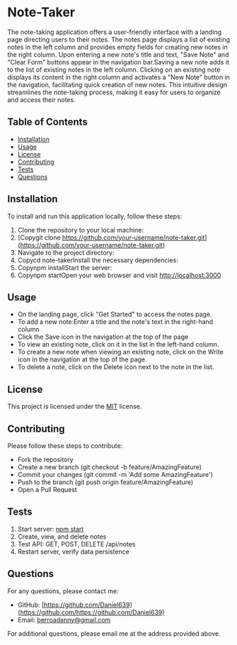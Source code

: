 # Note-Taker

The note-taking application offers a user-friendly interface with a landing page directing users to their notes. The notes page displays a list of existing notes in the left column and provides empty fields for creating new notes in the right column. Upon entering a new note's title and text, "Save Note" and "Clear Form" buttons appear in the navigation bar.Saving a new note adds it to the list of existing notes in the left column. Clicking on an existing note displays its content in the right column and activates a "New Note" button in the navigation, facilitating quick creation of new notes. This intuitive design streamlines the note-taking process, making it easy for users to organize and access their notes.

## Table of Contents

- [Installation](#installation)
- [Usage](#usage)
- [License](#license)
- [Contributing](#contributing)
- [Tests](#tests)
- [Questions](#questions)

## Installation

To install and run this application locally, follow these steps:

1. Clone the repository to your local machine:
2. [Copygit clone https://github.com/your-username/note-taker.git](https://github.com/your-username/note-taker.git)
3. Navigate to the project directory:
4. Copycd note-takerInstall the necessary dependencies:
5. Copynpm installStart the server:
6. Copynpm startOpen your web browser and visit <http://localhost:3000>

## Usage

- On the landing page, click "Get Started" to access the notes page.
- To add a new note:Enter a title and the note's text in the right-hand column
- Click the Save icon in the navigation at the top of the page
- To view an existing note, click on it in the list in the left-hand column.
- To create a new note when viewing an existing note, click on the Write icon in the navigation at the top of the page.
- To delete a note, click on the Delete icon next to the note in the list.

## License

This project is licensed under the [MIT](https://opensource.org/licenses/MIT) license.

## Contributing

Please follow these steps to contribute:

- Fork the repository
- Create a new branch (git checkout -b feature/AmazingFeature)
- Commit your changes (git commit -m 'Add some AmazingFeature')
- Push to the branch (git push origin feature/AmazingFeature)
- Open a Pull Request

## Tests

1. Start server: [npm start](http://localhost:3000)
2. Create, view, and delete notes
3. Test API: GET, POST, DELETE /api/notes
4. Restart server, verify data persistence

## Questions

For any questions, please contact me:

- GitHub: [https://github.com/Daniel639](https://github.com/https://github.com/Daniel639)
- Email: <berroadanny@gmail.com>

For additional questions, please email me at the address provided above.
